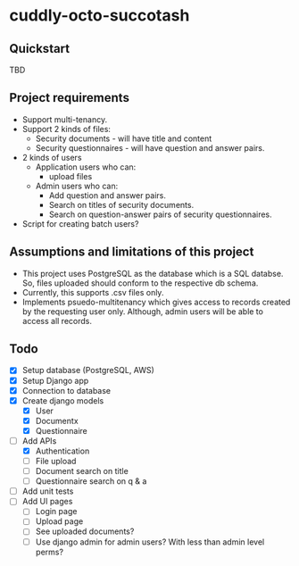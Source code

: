 # cuddly-octo-succotash

## Quickstart
TBD

## Project requirements

* Support multi-tenancy.
* Support 2 kinds of files:
    * Security documents - will have title and content
    * Security questionnaires - will have question and answer pairs.
* 2 kinds of users
    * Application users who can:
        * upload files
    * Admin users who can:
        * Add question and answer pairs.
        * Search on titles of security documents.
        * Search on question-answer pairs of security questionnaires.
* Script for creating batch users?

## Assumptions and limitations of this project

* This project uses PostgreSQL as the database which is a SQL databse. So, files uploaded should conform to the respective db schema.
* Currently, this supports .csv files only.
* Implements psuedo-multitenancy which gives access to records created by the requesting user only. Although, admin users will be able to access all records.

## Todo

* [x] Setup database (PostgreSQL, AWS)
* [x] Setup Django app
* [x] Connection to database
* [x] Create django models
    * [x] User
    * [x] Documentx
    * [x] Questionnaire
* [ ] Add APIs
    * [x] Authentication
    * [ ] File upload
    * [ ] Document search on title
    * [ ] Questionnaire search on q & a
* [ ] Add unit tests
* [ ] Add UI pages
    * [ ] Login page
    * [ ] Upload page
    * [ ] See uploaded documents?
    * [ ] Use django admin for admin users? With less than admin level perms?
